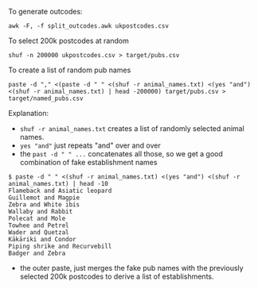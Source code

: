 To generate outcodes:

```shell script
awk -F, -f split_outcodes.awk ukpostcodes.csv
```

To select 200k postcodes at random

```shell script
shuf -n 200000 ukpostcodes.csv > target/pubs.csv
```

To create a list of random pub names

```shell script
paste -d "," <(paste -d " " <(shuf -r animal_names.txt) <(yes "and") <(shuf -r animal_names.txt) | head -200000) target/pubs.csv > target/named_pubs.csv
```

Explanation: 
- `shuf -r animal_names.txt` creates a list of randomly selected animal names.
- `yes "and"` just repeats "and" over and over
- the `past -d " " ...` concatenates all those, so we get a good combination of fake establishment names

```shell script
$ paste -d " " <(shuf -r animal_names.txt) <(yes "and") <(shuf -r animal_names.txt) | head -10
Flameback and Asiatic leopard
Guillemot and Magpie
Zebra and White ibis
Wallaby and Rabbit
Polecat and Mole
Towhee and Petrel
Wader and Quetzal
Kākāriki and Condor
Piping shrike and Recurvebill
Badger and Zebra
```

- the outer paste, just merges the fake pub names with the previously selected 200k postcodes to derive a list of establishments.